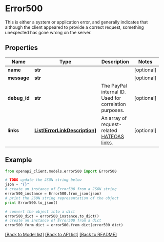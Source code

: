 # Error500

This is either a system or application error, and generally indicates that although the client appeared to provide a correct request, something unexpected has gone wrong on the server.

## Properties

Name | Type | Description | Notes
------------ | ------------- | ------------- | -------------
**name** | **str** |  | [optional] 
**message** | **str** |  | [optional] 
**debug_id** | **str** | The PayPal internal ID. Used for correlation purposes. | [optional] 
**links** | [**List[ErrorLinkDescription]**](ErrorLinkDescription.md) | An array of request-related [HATEOAS links](https://en.wikipedia.org/wiki/HATEOAS). | [optional] 

## Example

```python
from openapi_client.models.error500 import Error500

# TODO update the JSON string below
json = "{}"
# create an instance of Error500 from a JSON string
error500_instance = Error500.from_json(json)
# print the JSON string representation of the object
print Error500.to_json()

# convert the object into a dict
error500_dict = error500_instance.to_dict()
# create an instance of Error500 from a dict
error500_form_dict = error500.from_dict(error500_dict)
```
[[Back to Model list]](../README.md#documentation-for-models) [[Back to API list]](../README.md#documentation-for-api-endpoints) [[Back to README]](../README.md)


